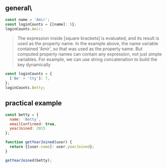 
## general\

```js
const name = 'Amir';
const loginCounts = {[name]: 5};
loginCounts.Amir;
```

> The expression inside [square brackets] is evaluated, and its result is used as the property name. In the example above, the name variable contained 'Amir', so that was used as the property name. But computed property names can contain any expression, not just simple variables. For example, we can use string concatenation to build the key dynamically

```js
const loginCounts = {
  ['Be' + 'tty']: 7,
};
loginCounts.Betty;
```


## practical example

```js
const betty = {
  name: 'Betty',
  emailConfirmed: true,
  yearJoined: 2015
};

function getYearJoined(user) {
  return {[user.name]: user.yearJoined};
}

getYearJoined(betty);
```
